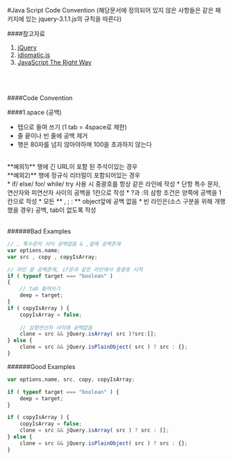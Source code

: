 #Java Script Code Convention
(해당문서에 정의되어 있지 않은 사항들은 같은 패키지에 있는 jquery-3.1.1.js의 규칙을 따른다)

####참고자료

1. [jQuery](https://contribute.jquery.org/style-guide/js/)
2. [idiomatic.js](https://github.com/rwaldron/idiomatic.js)
3. [JavaScript The Right Way](http://jstherightway.org/)
<br/><br/><br/><br/>

####Code Convention

####1.space (공백)
* 탭으로 들여 쓰기 (1 tab = 4space로 제한)
* 줄 끝이나 빈 줄에 공백 제거
* 행은 80자를 넘지 않아야하며 100을 초과하지 않는다
<br/>
	**예외1)** 행에 긴 URL이 포함 된 주석이있는 경우
<br/>
	**예외2)** 행에 정규식 리터럴이 포함되어있는 경우
<br/>
* if/ else/ for/ while/ try 사용 시 중괄호를 항상 같은 라인에 작성
* 단항 특수 문자, 연산자와 피연산자 사이의 공백을 1칸으로 작성
* ?과 :의 삼항 조건은 양쪽에 공백을 1칸으로 작성
* 모든 ** ,  ;  : ** object앞에 공백 없음
* 빈 라인은(소스 구분을 위해 개행했을 경우) 공백, tab이 없도록 작성
<br/><br/>

######Bad Examples
```javascript
// , 특수문자 사이 공백없음 & ,앞에 공백존재
var options,name; 
var src , copy , copyIsArray;

// 라인 끝 공백존재, if문과 같은 라인에서 중괄호 시작
if ( typeof target === "boolean" ) 
{
	// tab 들여쓰기
    deep = target;
}
if ( copyIsArray ) {
	copyIsArray = false;
	
	// 삼항연산자 사이에 공백없음
	clone = src && jQuery.isArray( src )?src:[];
} else {
	clone = src && jQuery.isPlainObject( src ) ? src : {};
}
```

######Good Examples
```javascript
var options,name, src, copy, copyIsArray;

if ( typeof target === "boolean" ) {
	deep = target;
}

if ( copyIsArray ) {
	copyIsArray = false;
	clone = src && jQuery.isArray( src ) ? src : [];
} else {
	clone = src && jQuery.isPlainObject( src ) ? src : {};
}
```